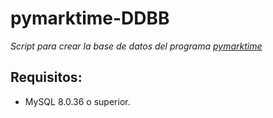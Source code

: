 # pymarktime-DDBB

_Script para crear la base de datos del programa [pymarktime](https://github.com/mrbean95/pymarktime)_

## Requisitos:
- MySQL 8.0.36 o superior.
